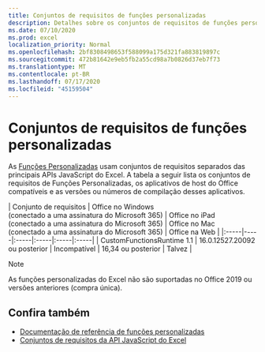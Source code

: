 ```yaml
---
title: Conjuntos de requisitos de funções personalizadas
description: Detalhes sobre os conjuntos de requisitos de funções personalizadas da API JavaScript do Excel.
ms.date: 07/10/2020
ms.prod: excel
localization_priority: Normal
ms.openlocfilehash: 2bf8308498653f588099a175d321fa883819897c
ms.sourcegitcommit: 472b81642e9eb5fb2a55cd98a7b0826d37eb7f73
ms.translationtype: MT
ms.contentlocale: pt-BR
ms.lasthandoff: 07/17/2020
ms.locfileid: "45159504"
---
```

# <a name="custom-functions-requirement-sets"></a>Conjuntos de requisitos de funções personalizadas

As [Funções Personalizadas](./custom-functions-overview.md) usam conjuntos de requisitos separados das principais APIs JavaScript do Excel. A tabela a seguir lista os conjuntos de requisitos de Funções Personalizadas, os aplicativos de host do Office compatíveis e as versões ou números de compilação desses aplicativos.

|  Conjunto de requisitos  |  Office no Windows<br>(conectado a uma assinatura do Microsoft 365)  |  Office no iPad<br>(conectado a uma assinatura do Microsoft 365)  |  Office no Mac<br>(conectado a uma assinatura do Microsoft 365)  | Office na Web |
|:-----|-----|:-----|:-----|:-----|:-----|
| CustomFunctionsRuntime 1.1 | 16.0.12527.20092 ou posterior | Incompatível | 16,34 ou posterior | Talvez |

> [!NOTE]
> As funções personalizadas do Excel não são suportadas no Office 2019 ou versões anteriores (compra única).

## <a name="see-also"></a>Confira também

- [Documentação de referência de funções personalizadas](/javascript/api/custom-functions-runtime)
- [Conjuntos de requisitos da API JavaScript do Excel](../reference/requirement-sets/excel-api-requirement-sets.md)
